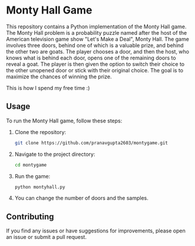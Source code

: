 # Monty Hall Game

This repository contains a Python implementation of the Monty Hall game. The Monty Hall problem is a probability puzzle named after the host of the American television game show "Let's Make a Deal", Monty Hall. The game involves three doors, behind one of which is a valuable prize, and behind the other two are goats. The player chooses a door, and then the host, who knows what is behind each door, opens one of the remaining doors to reveal a goat. The player is then given the option to switch their choice to the other unopened door or stick with their original choice. The goal is to maximize the chances of winning the prize.

This is how I spend my free time :)

## Usage

To run the Monty Hall game, follow these steps:

1. Clone the repository:

    ```bash
    git clone https://github.com/pranavgupta2603/montygame.git
    ```

2. Navigate to the project directory:

    ```bash
    cd montygame
    ```

3. Run the game:

    ```bash
    python montyhall.py
    ```

4. You can change the number of doors and the samples.

## Contributing

If you find any issues or have suggestions for improvements, please open an issue or submit a pull request.